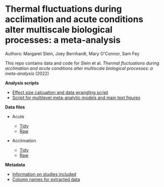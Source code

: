 # Thermal fluctuations during acclimation and acute conditions alter multiscale biological processes: a meta-analysis
Authors: Margaret Slein, Joey Bernhardt, Mary O'Connor, Sam Fey 

This repo contains data and code for Slein et al. *Thermal fluctuations during acclimation and acute conditions alter multiscale biological processes: a meta-analysis* (2022)

**Analysis scripts** 
* [Effect size calcuation and data wrangling script](https://github.com/mslein/therm_var_meta_analysis/blob/main/scripts/effectsize_calcs.R) 
* [Script for multilevel meta-analytic models and main text figures](https://github.com/mslein/therm_var_meta_analysis/blob/main/scripts/models_figures.R)

**Data files**
* Acute
  * [Tidy](https://github.com/mslein/therm_var_meta_analysis/blob/main/data/acute_cleaned.csv)
  * [Raw](https://github.com/mslein/therm_var_meta_analysis/blob/main/data/acute_raw.csv)

* Acclimation
  * [Tidy](https://github.com/mslein/therm_var_meta_analysis/blob/main/data/acclim_cleaned.csv)
  * [Raw](https://github.com/mslein/therm_var_meta_analysis/blob/main/data/acclim_raw.csv)

**Metadata**
* [Information on studies included](https://github.com/mslein/therm_var_meta_analysis/blob/main/metadata/litsearch_subgroups14sept21%20copy.csv) 
* [Column names for extracted data](https://github.com/mslein/therm_var_meta_analysis/blob/main/metadata/thesis_metadata.csv)




